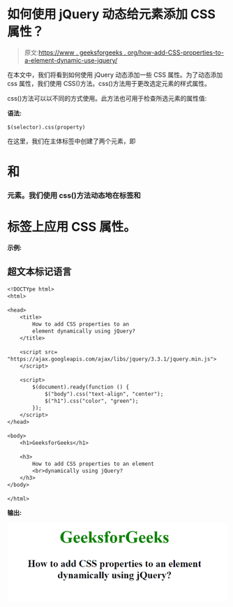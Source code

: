 # 如何使用 jQuery 动态给元素添加 CSS 属性？

> 原文:[https://www . geeksforgeeks . org/how-add-CSS-properties-to-a-element-dynamic-use-jquery/](https://www.geeksforgeeks.org/how-to-add-css-properties-to-an-element-dynamically-using-jquery/)

在本文中，我们将看到如何使用 jQuery 动态添加一些 CSS 属性。为了动态添加 css 属性，我们使用 CSS()方法。css()方法用于更改选定元素的样式属性。

css()方法可以以不同的方式使用。此方法也可用于检查所选元素的属性值:

**语法:**

```
$(selector).css(property)
```

在这里，我们在主体标签中创建了两个元素，即

# 和

### 元素。我们使用 css()方法动态地在标签和

# 标签上应用 CSS 属性。

**示例:**

## 超文本标记语言

```
<!DOCTYpe html>
<html>

<head>
    <title>
        How to add CSS properties to an
        element dynamically using jQuery?
    </title>

    <script src=
"https://ajax.googleapis.com/ajax/libs/jquery/3.3.1/jquery.min.js">
    </script>

    <script>
        $(document).ready(function () {
            $("body").css("text-align", "center");
            $("h1").css("color", "green");
        });
    </script>
</head>

<body>
    <h1>GeeksforGeeks</h1>

    <h3>
        How to add CSS properties to an element
        <br>dynamically using jQuery?
    </h3>
</body>

</html>
```

**输出:**

![](img/2bceda13e0ed89fa7acacdf1035f1ad4.png)